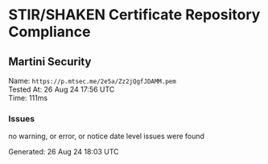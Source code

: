 # STIR/SHAKEN Certificate Repository Compliance

## Martini Security

Name: `https://p.mtsec.me/2e5a/Zz2jQgfJDAMM.pem`\
Tested At: 26 Aug 24 17:56 UTC\
Time: 111ms

### Issues

no warning, or error, or notice date level issues were found

Generated: 26 Aug 24 18:03 UTC